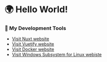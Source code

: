 # 🌍 Hello World!  

### 🔭 My Development Tools
- [Visit Nuxt website](https://nuxt.com/)
- [Visit Vuetify website](https://vuetifyjs.com/en/)
- [Visit Docker website](https://www.docker.com/)
- [Visit Windows Subsystem for Linux webiste](https://learn.microsoft.com/en-us/windows/wsl/about?source=recommendations)

  
<!--
**PeterH3G/peterh3g** is a  _special_ ✨ repository because its `README.md` (this file) appears on your GitHub profile.

Here are some ideas to get you started:

- 🔭 I’m currently working on ...
- 🌱 I’m currently learning ...
- 👯 I’m looking to collaborate on ...
- 🤔 I’m looking for help with ...
- 💬 Ask me about ...
- 📫 How to reach me: ...
- 😄 Pronouns: ...
- ⚡ Fun fact: ...
-->
